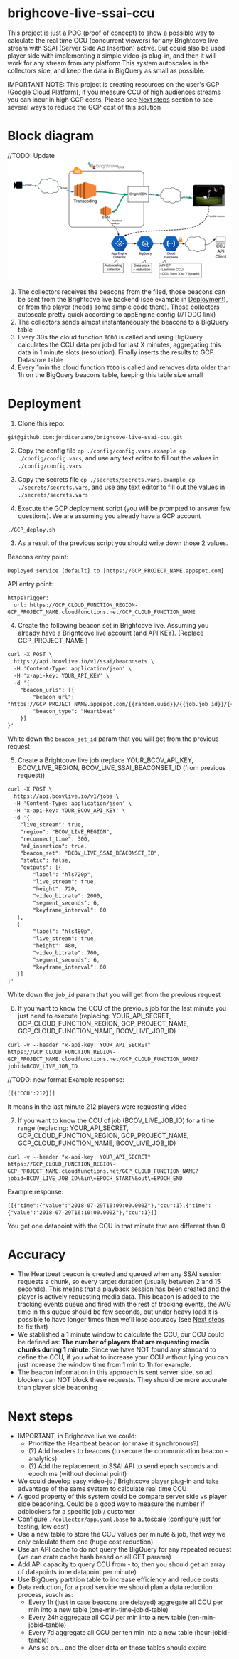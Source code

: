 # brighcove-live-ssai-ccu
This project is just a POC (proof of concept) to show a possible way to calculate the real time CCU (concurrent viewers) for any Brightcove live stream with SSAI (Server Side Ad Insertion) active.
But could also be used player side with implementing a simple video-js plug-in, and then it will work for any stream from any platform
This system autoscales in the collectors side, and keep the data in BigQuery as small as possible.

IMPORTANT NOTE: This project is creating resources on the user's GCP (Google Cloud Platform), if you measure CCU of high audiences streams you can incur in high GCP costs. Please see [Next steps](#next-steps) section to see several ways to reduce the GCP cost of this solution

# Block diagram

//TODO: Update 
![Block diagram](./pics/RT-CCU-v2.png "Block diagram")

1. The collectors receives the beacons from the filed, those beacons can be sent from the Brightcove live backend (see example in [Deployment](#Deployment)), or from the player (needs some simple code there). Those collectors autoscale pretty quick according to appEngine config (//TODO link)
2. The collectors sends almost instantaneously the beacons to a BigQuery table
3. Every 30s the cloud function `TODO` is called and using BigQuery calculates the CCU data per jobid for last X minutes, aggregating this data in 1 minute slots (resolution). Finally inserts the results to GCP Datastore table
4. Every 1min the cloud function `TODO` is called and removes data older than 1h on the BigQuery beacons table, keeping this table size small

# Deployment
1. Clone this repo:
```
git@github.com:jordicenzano/brighcove-live-ssai-ccu.git
```

2. Copy the config file `cp ./config/config.vars.example cp ./config/config.vars`, and use any text editor to fill out the values in `./config/config.vars`

3. Copy the secrets file `cp ./secrets/secrets.vars.example cp ./secrets/secrets.vars`, and use any text editor to fill out the values in `./secrets/secrets.vars`

4. Execute the GCP deployment script (you will be prompted to answer few questions). We are assuming you already have a GCP account
```
./GCP_deploy.sh
```
3. As a result of the previous script you should write down those 2 values.

Beacons entry point:
```
Deployed service [default] to [https://GCP_PROJECT_NAME.appspot.com]
```

API entry point:
```
httpsTrigger:
  url: https://GCP_CLOUD_FUNCTION_REGION-GCP_PROJECT_NAME.cloudfunctions.net/GCP_CLOUD_FUNCTION_NAME
```

4. Create the following beacon set in Brightcove live. Assuming you already have a Brightcove live account (and API KEY). (Replace GCP_PROJECT_NAME )
```
curl -X POST \
  https://api.bcovlive.io/v1/ssai/beaconsets \
  -H 'Content-Type: application/json' \
  -H 'x-api-key: YOUR_API_KEY' \
  -d '{
    "beacon_urls": [{
        "beacon_url": "https://GCP_PROJECT_NAME.appspot.com/{{random.uuid}}/{{job.job_id}}/{{session.session_id}}/{{account.vc_id}}/{{server.timestamputc}}/heartbeat",
        "beacon_type": "Heartbeat"
    }]
}'
```
White down the `beacon_set_id` param that you will get from the previous request

5. Create a Brightcove live job (replace YOUR_BCOV_API_KEY, BCOV_LIVE_REGION, BCOV_LIVE_SSAI_BEACONSET_ID (from previous request))
```
curl -X POST \
  https://api.bcovlive.io/v1/jobs \
  -H 'Content-Type: application/json' \
  -H 'x-api-key: YOUR_BCOV_API_KEY' \
  -d '{
    "live_stream": true,
    "region": "BCOV_LIVE_REGION",
    "reconnect_time": 300,
    "ad_insertion": true,
    "beacon_set": "BCOV_LIVE_SSAI_BEACONSET_ID",
    "static": false,
    "outputs": [{
        "label": "hls720p",
        "live_stream": true,
        "height": 720,
        "video_bitrate": 2000,
        "segment_seconds": 6,
        "keyframe_interval": 60
   },
   {
        "label": "hls480p",
        "live_stream": true,
        "height": 480,
        "video_bitrate": 700,
        "segment_seconds": 6,
        "keyframe_interval": 60
   }]
}'
```
White down the `job_id` param that you will get from the previous request

6. If you want to know the CCU of the previous job for the last minute you just need to execute (replacing: YOUR_API_SECRET, GCP_CLOUD_FUNCTION_REGION, GCP_PROJECT_NAME, GCP_CLOUD_FUNCTION_NAME, BCOV_LIVE_JOB_ID)
```
curl -v --header "x-api-key: YOUR_API_SECRET" https://GCP_CLOUD_FUNCTION_REGION-GCP_PROJECT_NAME.cloudfunctions.net/GCP_CLOUD_FUNCTION_NAME?jobid=BCOV_LIVE_JOB_ID
```

//TODO: new format
Example response:
```
[[{"CCU":212}]] 
```
It means in the last minute 212 players were requesting video

7. If you want to know the CCU of job (BCOV_LIVE_JOB_ID) for a time range (replacing: YOUR_API_SECRET, GCP_CLOUD_FUNCTION_REGION, GCP_PROJECT_NAME, GCP_CLOUD_FUNCTION_NAME, BCOV_LIVE_JOB_ID)
```
curl -v --header "x-api-key: YOUR_API_SECRET" https://GCP_CLOUD_FUNCTION_REGION-GCP_PROJECT_NAME.cloudfunctions.net/GCP_CLOUD_FUNCTION_NAME?jobid=BCOV_LIVE_JOB_ID\&in\=EPOCH_START\&out\=EPOCH_END
```
Example response:
```
[[{"time":{"value":"2018-07-29T16:09:00.000Z"},"ccu":1},{"time":{"value":"2018-07-29T16:10:00.000Z"},"ccu":1}]]
```
You get one datapoint with the CCU in that minute that are different than 0

# Accuracy
* The Heartbeat beacon is created and queued when any SSAI session requests a chunk, so every target duration (usually between 2 and 15 seconds). This means that a playback session has been created and the player is actively requesting media data.
This beacon is added to the tracking events queue and fired with the rest of tracking events, the AVG time in this queue should be few seconds, but under heavy load it is possible to have longer times then we'll lose accuracy (see [Next steps](#next-steps) to fix that)
* We stablished a 1 minute window to calculate the CCU, our CCU could be defined as: **The number of players that are requesting media chunks during 1 minute**. Since we have NOT found any standard to define the CCU, if you what to increase your CCU without lying you can just increase the window time from 1 min to 1h for example.
* The beacon information in this approach is sent server side, so ad blockers can NOT block these requests. They should be more accurate than player side beaconing

# Next steps
* IMPORTANT, in Brighcove live we could:
  * Prioritize the Heartbeat beacon (or make it synchronous?)
  * (?) Add headers to beacons (to secure the communication beacon - analytics)
  * (?) Add the replacement to SSAI API to send epoch seconds and epoch ms (without decimal point)
* We could develop easy video-js / Brightcove player plug-in and take advantage of the same system to calculate real time CCU
* A good property of this system could be compare server side vs player side beaconing. Could be a good way to measure the number if adblockers for a specific job / customer
* Configure `./collector/app.yaml.base` to autoscale (configure just for testing, low cost)
* Use a new table to store the CCU values per minute & job, that way we only calculate them one (huge cost reduction)
* Use an API cache to do not query the BigQuery for any repeated request (we can crate cache hash based on all GET params)
* Add API capacity to query CCU from - to, then you should get an array of datapoints (one datapoint per minute)
* Use BigQuery partition table to increase efficiency and reduce costs
* Data reduction, for a prod service we should plan a data reduction process, susch as:
  * Every 1h (just in case beacons are delayed) aggregate all CCU per min into a new table (one-min-time-jobid-table)
  * Every 24h aggregate all CCU per min into a new table (ten-min-jobid-tanble)
  * Every 7d aggregate all CCU per ten min into a new table (hour-jobid-tanble)
  * Ans so on... and the older data on those tables should expire
